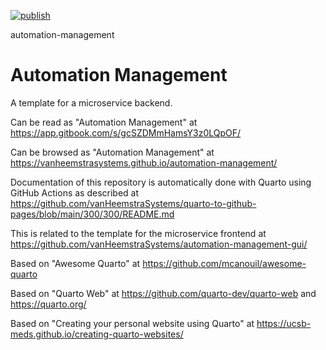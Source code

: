 [![publish](https://github.com/vanHeemstraSystems/foo-management/actions/workflows/publish.yml/badge.svg)](https://github.com/vanHeemstraSystems/foo-management/actions/workflows/publish.yml)

automation-management
# Automation Management

A template for a microservice backend.

Can be read as "Automation Management" at https://app.gitbook.com/s/gcSZDMmHamsY3z0LQpOF/

Can be browsed as "Automation Management" at https://vanheemstrasystems.github.io/automation-management/

Documentation of this repository is automatically done with Quarto using GitHub Actions as described at https://github.com/vanHeemstraSystems/quarto-to-github-pages/blob/main/300/300/README.md

This is related to the template for the microservice frontend at https://github.com/vanHeemstraSystems/automation-management-gui/

Based on "Awesome Quarto" at https://github.com/mcanouil/awesome-quarto

Based on "Quarto Web" at https://github.com/quarto-dev/quarto-web and https://quarto.org/

Based on "Creating your personal website using Quarto" at https://ucsb-meds.github.io/creating-quarto-websites/
